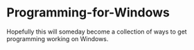 # Programming-for-Windows
Hopefully this will someday become a collection of ways to get programming working on Windows.
